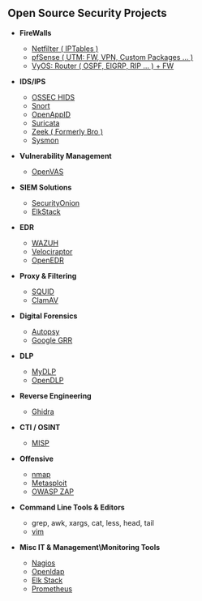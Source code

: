 ## Open Source Security Projects

- **FireWalls**
    
    - [Netfilter ( IPTables )](https://www.netfilter.org/)
    - [pfSense ( UTM: FW, VPN, Custom Packages … )](https://www.pfsense.org/)
    - [VyOS: Router ( OSPF, EIGRP, RIP … ) + FW](https://vyos.io/)
- **IDS/IPS**
    
    - [OSSEC HIDS](https://www.ossec.net/)
    - [Snort](https://www.snort.org/)
    - [OpenAppID](https://www.snort.org/downloads/openappid/23019)
    - [Suricata](https://suricata.io/)
    - [Zeek ( Formerly Bro )](https://zeek.org/)
    - [Sysmon](https://docs.microsoft.com/en-us/sysinternals/downloads/sysmon)
- **Vulnerability Management**
    
    - [OpenVAS](https://www.openvas.org/)
- **SIEM Solutions**
    
    - [SecurityOnion](https://github.com/Security-Onion-Solutions/securityonion)
    - [ElkStack](https://www.elastic.co/start)
- **EDR**
    
    - [WAZUH](https://wazuh.com/)
    - [Velociraptor](https://github.com/Velocidex/velociraptor)
    - [OpenEDR](https://openedr.com/)
- **Proxy & Filtering**
    
    - [SQUID](http://www.squid-cache.org/)
    - [ClamAV](http://www.clamav.net/)
- **Digital Forensics**
    
    - [Autopsy](https://www.autopsy.com/)
    - [Google GRR](https://github.com/google/grr)
- **DLP**
    
    - [MyDLP](https://github.com/mydlp)
    - [OpenDLP](https://github.com/ezarko/opendlp)
- **Reverse Engineering**
    
    - [Ghidra](https://ghidra-sre.org/)
- **CTI / OSINT**
    
    - [MISP](https://www.misp-project.org/)
- **Offensive**
    
    - [nmap](https://nmap.org/)
    - [Metasploit](https://www.metasploit.com/)
    - [OWASP ZAP](https://www.zaproxy.org/)
- **Command Line Tools & Editors**
    
    - grep, awk, xargs, cat, less, head, tail
    - [vim](https://www.vim.org/)
- **Misc IT & Management\Monitoring Tools**
    
    - [Nagios](https://www.nagios.org/)
    - [Openldap](https://www.openldap.org/)
    - [Elk Stack](https://www.elastic.co/start)
    - [Prometheus](https://prometheus.io/)
